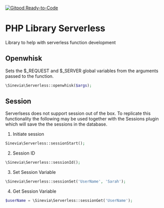[![Gitpod Ready-to-Code](https://img.shields.io/badge/Gitpod-Ready--to--Code-blue?logo=gitpod)](https://gitpod.io/#https://github.com/Sinevia/php-library-serverless) 

# PHP Library Serverless

Library to help with serverless function development

## Openwhisk ##

Sets the $_REQUEST and $_SERVER global variables from the arguments passed to the function.

```php
\Sinevia\Serverless::openwhisk($args);
```

## Session ##

Serverlsess does not support session out of the box. To replicate this functionality the following may be used together with the Sessions plugin which will save the the sessions in the database.

1. Initiate session

```php
Sinevia\Serverless::sessionStart();
```

2. Session ID

```php
\Sinevia\Serverless::sessionId();
```

3. Set Session Variable

```php
\Sinevia\Serverless::sessionSet('UserName', 'Sarah');
```

4. Get Session Variable

```php
$userName = \Sinevia\Serverless::sessionGet('UserName');
```

